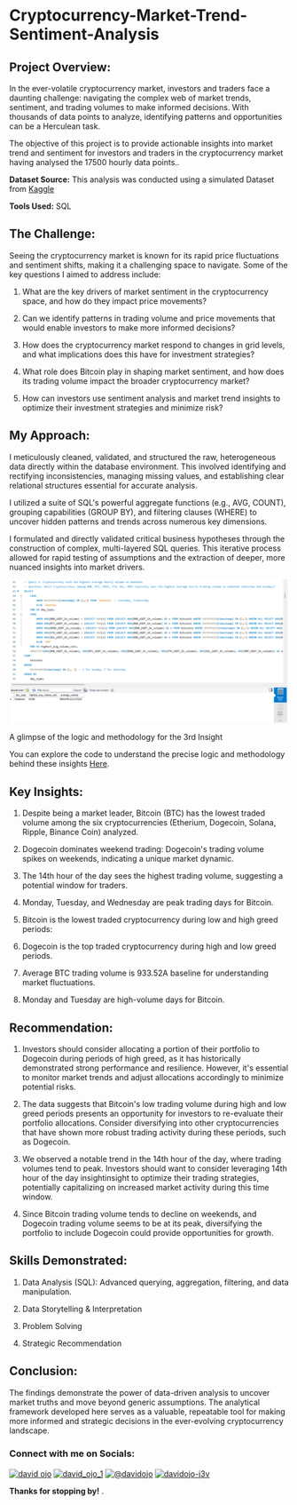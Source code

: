 # Cryptocurrency-Market-Trend-Sentiment-Analysis

## **Project Overview:**

In the ever-volatile cryptocurrency market, investors and traders face a daunting challenge: navigating the complex web of market trends, sentiment, and trading volumes to make informed decisions. With thousands of data points to analyze, identifying patterns and opportunities can be a Herculean task. 

The objective of this project is to provide actionable insights into market trend and sentiment for investors and traders in the cryptocurrency market having analysed the 17500 hourly data points..


**Dataset Source:** This analysis was conducted using a simulated Dataset from [Kaggle](i)

**Tools Used:** SQL


## **The Challenge:**

Seeing the cryptocurrency market is known for its rapid price fluctuations and sentiment shifts, making it a challenging space to navigate. Some of the key questions I aimed to address include:

1. What are the key drivers of market sentiment in the cryptocurrency space, and how do they impact price movements?

2. Can we identify patterns in trading volume and price movements that would enable investors to make more informed decisions?

3. How does the cryptocurrency market respond to changes in grid levels, and what implications does this have for investment strategies?

4. What role does Bitcoin play in shaping market sentiment, and how does its trading volume impact the broader cryptocurrency market?

5. How can investors use sentiment analysis and market trend insights to optimize their investment strategies and minimize risk?


## **My Approach:**

I meticulously cleaned, validated, and structured the raw, heterogeneous data directly within the database environment. This involved identifying and rectifying inconsistencies, managing missing values, and establishing clear relational structures essential for accurate analysis.


I utilized a suite of SQL's powerful aggregate functions (e.g., AVG, COUNT), grouping capabilities (GROUP BY), and filtering clauses (WHERE) to uncover hidden patterns and trends across numerous key dimensions.


I formulated and directly validated critical business hypotheses through the construction of complex, multi-layered SQL queries. This iterative process allowed for rapid testing of assumptions and the extraction of deeper, more nuanced insights into  market drivers.

<div align="center">
  <img src="https://github.com/David-TheAnalyst/Cryptocurrency-Market-Trend-Sentiment-Analysis/blob/main/Weekend%20qwery.png" alt="Flowpal Sales Dashboard Additional View" width="500" height="auto">
</div>

A glimpse of the logic and methodology for the 3rd Insight


You can explore the code to understand the precise logic and methodology behind these insights [Here]([link](https://github.com/David-TheAnalyst/Cryptocurrency-Market-Trend-Sentiment-Analysis/blob/main/Cryptocurrency%20Qweries..sql)).


## **Key Insights:**

1. Despite being a market leader, Bitcoin (BTC) has the lowest traded volume among the six cryptocurrencies (Etherium, Dogecoin, Solana, Ripple, Binance Coin) analyzed.

2. Dogecoin dominates weekend trading: Dogecoin's trading volume spikes on weekends, indicating a unique market dynamic.

3. The 14th hour of the day sees the highest trading volume, suggesting a potential window for traders.

4. Monday, Tuesday, and Wednesday are peak trading days for Bitcoin.

5. Bitcoin  is the lowest traded cryptocurrency during low and high greed periods: 

6. Dogecoin is the top traded cryptocurrency during high and low greed periods. 

7. Average BTC trading volume is 933.52A baseline for understanding market fluctuations.

8. Monday and Tuesday are high-volume days for Bitcoin.


## **Recommendation:**

1. Investors should consider allocating a portion of their portfolio to Dogecoin during periods of high greed, as it has historically demonstrated strong performance and resilience. However, it's essential to monitor market trends and adjust allocations accordingly to minimize potential risks.

2. The data suggests that Bitcoin's low trading volume during high and low greed periods presents an opportunity for investors to re-evaluate their portfolio allocations. Consider diversifying into other cryptocurrencies that have shown more robust trading activity during these periods, such as Dogecoin.


3. We observed a notable trend in the 14th hour of the day, where trading volumes tend to peak. Investors should want to consider leveraging 14th hour of the day insightinsight to optimize their trading strategies, potentially capitalizing on increased market activity during this time window.

4. Since Bitcoin trading volume tends to decline on weekends, and Dogecoin trading volume seems to be at its peak, diversifying the portfolio to include Dogecoin could provide opportunities for growth.


## **Skills Demonstrated:**

1. Data Analysis (SQL): Advanced querying, aggregation, filtering, and data manipulation.

2. Data Storytelling & Interpretation

3. Problem Solving

4. Strategic Recommendation


## **Conclusion:** 

The findings demonstrate the power of data-driven analysis to uncover market truths and move beyond generic assumptions. The analytical framework developed here serves as a valuable, repeatable tool for making more informed and strategic decisions in the ever-evolving cryptocurrency landscape.


<h3 align="left">Connect with me on Socials:</h3>
<p align="left">
<a href="https://linkedin.com/in/david ojo" target="blank"><img align="center" src="https://raw.githubusercontent.com/rahuldkjain/github-profile-readme-generator/master/src/images/icons/Social/linked-in-alt.svg" alt="david ojo" height="30" width="40" /></a>
<a href="https://twitter.com/david_ojo_1" target="blank"><img align="center" src="https://raw.githubusercontent.com/rahuldkjain/github-profile-readme-generator/master/src/images/icons/Social/twitter.svg" alt="david_ojo_1" height="30" width="40" /></a>
<a href="https://medium.com/@davidojo" target="blank"><img align="center" src="https://raw.githubusercontent.com/rahuldkjain/github-profile-readme-generator/master/src/images/icons/Social/medium.svg" alt="@davidojo" height="30" width="40" /></a>
<a href="https://www.youtube.com/c/davidojo-j3v" target="blank"><img align="center" src="https://raw.githubusercontent.com/rahuldkjain/github-profile-readme-generator/master/src/images/icons/Social/youtube.svg" alt="davidojo-j3v" height="30" width="40" /></a>
</p>


**Thanks for stopping by!**
.

